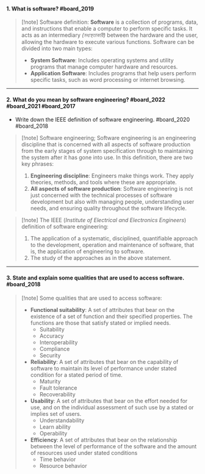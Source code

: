 #### 1. What is software? #board_2019
>[!note] Software definition:
>**Software** is a collection of programs, data, and instructions that enable a computer to perform specific tasks. It acts as an intermediary *(মধ্যস্থতাকারী)* between the hardware and the user, allowing the hardware to execute various functions. Software can be divided into two main types:
> - **System Software**: Includes operating systems and utility programs that manage computer hardware and resources.    
> - **Application Software**: Includes programs that help users perform specific tasks, such as word processing or internet browsing.    

---

#### 2. What do you mean by software engineering? #board_2022 #board_2021 #board_2017 
- Write down the IEEE definition of software engineering. #board_2020 #board_2018

>[!note] Software engineering;
> Software engineering is an engineering discipline that is concerned with all aspects of software production from the early stages of system specification through to maintaining the system after it has gone into use. In this definition, there are two key phrases:
> 1. **Engineering discipline**: Engineers make things work. They apply theories, methods, and tools where these are appropriate.
> 2. **All aspects of software production**: Software engineering is not just concerned with the technical processes of software development but also with managing people, understanding user needs, and ensuring quality throughout the software lifecycle.

>[!note] The IEEE (*Institute of Electrical and Electronics Engineers*) definition of software engineering:
> 1. The application of a systematic, disciplined, quantifiable approach to the development, operation and maintenance of software, that is, the application of engineering to software.
> 2. The study of the approaches as in the above statement.

---  
  
#### 3. State and explain some qualities that are used to access software. #board_2018 

>[!note] Some qualities that are used to access software:
> - **Functional suitability**: A set of attributes that bear on the existence of a set of function and their specified properties. The functions are those that satisfy stated or implied needs.
> 	- Suitability
> 	- Accuracy
> 	- Interoperability
> 	- Compliance
> 	- Security
> - **Reliability**: A set of attributes that bear on the capability of software to maintain its level of performance under stated condition for a stated period of time.
> 	- Maturity
> 	- Fault tolerance
> 	- Recoverability
> - **Usability**: A set of attributes that bear on the effort needed for use, and on the individual assessment of such use by a stated or implies set of users.
> 	- Understandability
> 	- Learn ability 
> 	- Operability
> - **Efficiency**: A set of attributes that bear on the relationship between the level of performance of the software and the amount of resources used under stated conditions
> 	- Time behavior
> 	- Resource behavior

